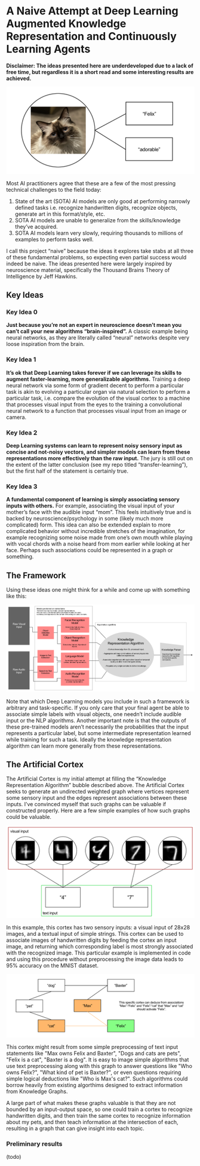 # A Naive Attempt at Deep Learning Augmented Knowledge Representation and Continuously Learning Agents

**Disclaimer: The ideas presented here are underdeveloped due to a lack of free time, but regardless it is a short read and some interesting results are achieved.**

![](adorable.png)

Most AI practitioners agree that these are a few of the most pressing technical challenges to the field today:
1. State of the art (SOTA) AI models are only good at performing narrowly defined tasks i.e. recognize handwritten digits, recognize objects, generate art in this format/style, etc.
2. SOTA AI models are unable to generalize from the skills/knowledge they’ve acquired.
3. SOTA AI models learn very slowly, requiring thousands to millions of examples to perform tasks well.

I call this project “naive” because the ideas it explores take stabs at all three of these fundamental problems, so expecting even partial success would indeed be naive. The ideas presented here were largely inspired by neuroscience material, specifically the Thousand Brains Theory of Intelligence by Jeff Hawkins.

## Key Ideas
### Key Idea 0
**Just because you’re not an expert in neuroscience doesn’t mean you can’t call your new algorithms “brain-inspired”.**
A classic example being neural networks, as they are literally called “neural” networks despite very loose inspiration from the brain.

### Key Idea 1
**It’s ok that Deep Learning takes forever if we can leverage its skills to augment faster-learning, more generalizable algorithms.**
Training a deep neural network via some form of gradient decent to perform a particular task is akin to evolving a particular organ via natural selection to perform a particular task, i.e. compare the evolution of the visual cortex to a machine that processes visual input from the eyes to the training a convolutional neural network to a function that processes visual input from an image or camera.

### Key Idea 2
**Deep Learning systems can learn to represent noisy sensory input as concise and not-noisy vectors, and simpler models can learn from these representations more effectively than the raw input.**
The jury is still out on the extent of the latter conclusion (see my repo titled “transfer-learning”), but the first half of the statement is certainly true.

### Key Idea 3
**A fundamental component of learning is simply associating sensory inputs with others.**
For example, associating the visual input of your mother’s face with the audible input “mom”. This feels intuitively true and is backed by neuroscience/psychology in some (likely much more complicated) form. This idea can also be extended explain to more complicated behavior without incredible stretches of the imagination, for example recognizing some noise made from one’s own mouth while playing with vocal chords with a noise heard from mom earlier while looking at her face. Perhaps such associations could be represented in a graph or something.

## The Framework
Using these ideas one might think for a while and come up with something like this:

![Framework](Intelligent_agent_framework.png)

Note that which Deep Learning models you include in such a framework is arbitrary and task-specific. If you only care that your final agent be able to associate simple labels with visual objects, one needn’t include audible input or the NLP algorithms. Another important note is that the outputs of these pre-trained models aren’t necessarily the probabilities that the input represents a particular label, but some intermediate representation learned while training for such a task. Ideally the knowledge representation algorithm can learn more generally from these representations.

## The Artificial Cortex
The Artificial Cortex is my initial attempt at filling the “Knowledge Representation Algorithm” bubble described above. The Artificial Cortex seeks to generate an undirected weighted graph where vertices represent some sensory input and the edges represent associations between these inputs. I’ve convinced myself that such graphs can be valuable if constructed properly. Here are a few simple examples of how such graphs could be valuable.

![Cortex Example 1](cortex_example_1.png)

In this example, this cortex has two sensory inputs: a visual input of 28x28 images, and a textual input of simple strings. This cortex can be used to associate images of handwritten digits by feeding the cortex an input image, and returning which corresponding label is most strongly associated with the recognized image. This particular example is implemented in code and using this procedure without preprocessing the image data leads to 95% accuracy on the MNIST dataset.

![Cortex Example 2](cortex_example_2.png)

This cortex might result from some simple preprocessing of text input statements like "Max owns Felix and Baxter", "Dogs and cats are pets", "Felix is a cat", "Baxter is a dog". It is easy to image simple algorithms that use text preprocessing along with this graph to answer questions like "Who owns Felix?", "What kind of pet is Baxter?", or even questions requiring simple logical deductions like "Who is Max's cat?". Such algorithms could borrow heavily from existing algorthims designed to extract information from Knowledge Graphs.

A large part of what makes these graphs valuable is that they are not bounded by an input-output space, so one could train a cortex to recognize handwritten digits, and then train the same cortex to recognize information about my pets, and then teach information at the intersection of each, resulting in a graph that can give insight into each topic.

### Preliminary results

(todo)


